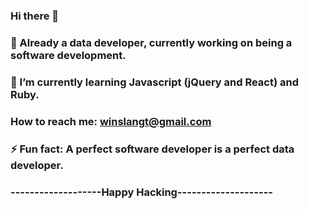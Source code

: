 ### Hi there 👋
### 🔭 Already a data developer, currently working on being a software development.
### 🌱 I’m currently learning Javascript (jQuery and React) and Ruby.
### How to reach me: winslangt@gmail.com
### ⚡ Fun fact: A perfect software developer is a perfect data developer. 
### -------------------Happy Hacking--------------------
